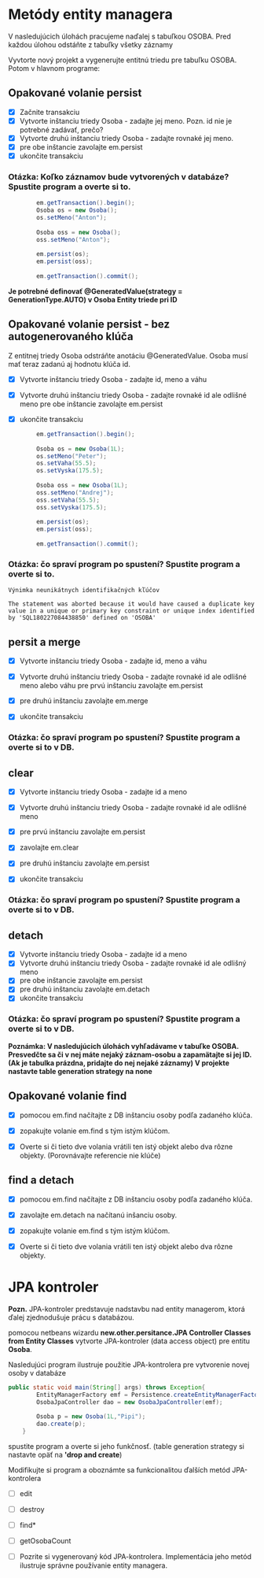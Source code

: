 # Metódy entity managera
V nasledujúcich úlohách pracujeme naďalej s tabuľkou OSOBA. Pred každou úlohou odstáňte z tabuľky všetky záznamy

Vyvtorte nový projekt a vygenerujte entitnú triedu pre tabuľku OSOBA. Potom v hlavnom programe:

## Opakované volanie persist
- [x] Začnite transakciu
- [x] Vytvorte inštanciu triedy Osoba - zadajte jej meno. Pozn. id nie je potrebné zadávať, prečo?
- [x] Vytvorte druhú inštanciu triedy Osoba - zadajte rovnaké jej meno.
- [x] pre obe inštancie zavolajte em.persist
- [x] ukončite transakciu
### Otázka: Koľko záznamov bude vytvorených v databáze? Spustite program a overte si to.

```java       
        em.getTransaction().begin();
        Osoba os = new Osoba();
        os.setMeno("Anton");
        
        Osoba oss = new Osoba();
        oss.setMeno("Anton");
        
        em.persist(os);
        em.persist(oss);
        
        em.getTransaction().commit();
 ```
**Je potrebné definovať @GeneratedValue(strategy = GenerationType.AUTO) v Osoba Entity triede pri ID**

## Opakované volanie persist - bez autogenerovaného klúča

Z entitnej triedy Osoba odstráňte anotáciu @GeneratedValue. Osoba musí mať teraz zadanú aj hodnotu klúča id.

- [x] Vytvorte inštanciu triedy Osoba - zadajte id, meno a váhu
- [x] Vytvorte druhú inštanciu triedy Osoba - zadajte rovnaké id ale odlišné meno
pre obe inštancie zavolajte em.persist

- [x] ukončite transakciu
```java
        em.getTransaction().begin();
        
        Osoba os = new Osoba(1L);
        os.setMeno("Peter");
        os.setVaha(55.5);
        os.setVyska(175.5);
        
        Osoba oss = new Osoba(1L);
        oss.setMeno("Andrej");
        oss.setVaha(55.5);
        oss.setVyska(175.5);
        
        em.persist(os);
        em.persist(oss);
        
        em.getTransaction().commit();
 ```
 
 
### Otázka: čo spraví program po spustení? Spustite program a overte si to.
`
Výnimka neunikátnych identifikačných kľúčov
`

`
The statement was aborted because it would have caused a duplicate key value in a unique or primary key constraint or unique index identified by 'SQL180227084438850' defined on 'OSOBA'
`
## persit a merge

- [x] Vytvorte inštanciu triedy Osoba - zadajte id, meno a váhu
- [x] Vytvorte druhú inštanciu triedy Osoba - zadajte rovnaké id ale odlišné meno alebo váhu
pre prvú inštanciu zavolajte em.persist

- [x] pre druhú inštanciu zavolajte em.merge

- [x] ukončite transakciu
### Otázka: čo spraví program po spustení? Spustite program a overte si to v DB.

## clear

- [x] Vytvorte inštanciu triedy Osoba - zadajte id a meno
- [x] Vytvorte druhú inštanciu triedy Osoba - zadajte rovnaké id ale odlišné meno
- [x] pre prvú inštanciu zavolajte em.persist

- [x] zavolajte em.clear

- [x] pre druhú inštanciu zavolajte em.persist

- [x] ukončite transakciu
### Otázka: čo spraví program po spustení? Spustite program a overte si to v DB.

## detach

- [x] Vytvorte inštanciu triedy Osoba - zadajte id a meno
- [x] Vytvorte druhú inštanciu triedy Osoba - zadajte rovnaké id ale odlišný meno
- [x] pre obe inštancie zavolajte em.persist
- [x] pre druhú inštanciu zavolajte em.detach
- [x] ukončite transakciu
### Otázka: čo spraví program po spustení? Spustite program a overte si to v DB.

**Poznámka: V nasledujúcich úlohách vyhľadávame v tabuľke OSOBA. Presvedčte sa či v nej máte nejaký záznam-osobu a zapamätajte si jej ID. (Ak je tabulka prázdna, pridajte do nej nejaké záznamy) V projekte nastavte table generation strategy na none**

## Opakované volanie find

- [x] pomocou em.find načítajte z DB inštanciu osoby podľa zadaného klúča.

- [x] zopakujte volanie em.find s tým istým klúčom.

- [x] Overte si či tieto dve volania vrátili ten istý objekt alebo dva rôzne objekty. (Porovnávajte referencie nie klúče)

## find a detach

- [x] pomocou em.find načítajte z DB inštanciu osoby podľa zadaného klúča.

- [x] zavolajte em.detach na načítanú inšanciu osoby.

- [x] zopakujte volanie em.find s tým istým klúčom.

- [x] Overte si či tieto dve volania vrátili ten istý objekt alebo dva rôzne objekty.

# JPA kontroler
**Pozn.** JPA-kontroler predstavuje nadstavbu nad entity managerom, ktorá ďalej zjednodušuje prácu s databázou.

pomocou netbeans wizardu **new.other.persitance.JPA Controller Classes from Entity Classes** vytvorte JPA-kontroler (data access object) pre entitu **Osoba**.

Nasledujúci program ilustruje použitie JPA-kontrolera pre vytvorenie novej osoby v databáze
```java
public static void main(String[] args) throws Exception{
        EntityManagerFactory emf = Persistence.createEntityManagerFactory("Cv3PU");
        OsobaJpaController dao = new OsobaJpaController(emf);
        
        Osoba p = new Osoba(1L,"Pipi");
        dao.create(p);
    }        
```
spustite program a overte si jeho funkčnosť. (table generation strategy si nastavte opäť na **'drop and create**)

Modifikujte si program a oboznámte sa funkcionalitou ďalších metód JPA-kontrolera
- [ ] edit
- [ ] destroy
- [ ] find*
- [ ] getOsobaCount
- [ ] Pozrite si vygenerovaný kód JPA-kontrolera. Implementácia jeho metód ilustruje správne používanie entity managera.

